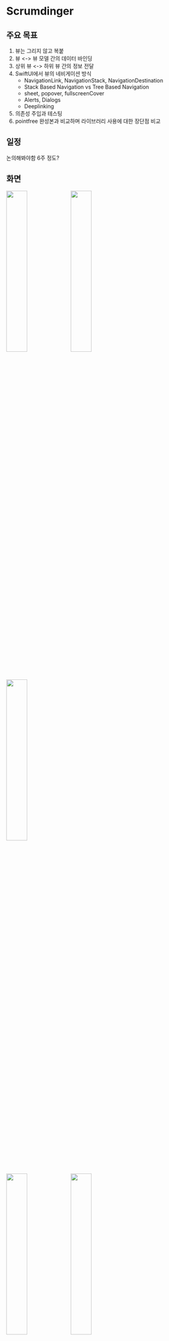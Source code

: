 # Scrumdinger

## 주요 목표

1. 뷰는 그리지 않고 복붙
1. 뷰 <-> 뷰 모델 간의 데이터 바인딩
1. 상위 뷰 <-> 하위 뷰 간의 정보 전달
1. SwiftUI에서 뷰의 네비게이션 방식
    - NavigationLink, NavigationStack, NavigationDestination
    - Stack Based Navigation vs Tree Based Navigation
    - sheet, popover, fullscreenCover
    - Alerts, Dialogs
    - Deeplinking
1. 의존성 주입과 테스팅
1. pointfree 완성본과 비교하며 라이브러리 사용에 대한 장단점 비교

## 일정

논의해봐야함
6주 정도?

## 화면

<img src="https://user-images.githubusercontent.com/57659933/232763735-c05eead7-48a3-4c4a-91aa-d11dd4b1d7a3.png" width=33% height=33%/>  <img src="https://user-images.githubusercontent.com/57659933/232763765-e880136b-1510-4d57-bf38-47c0b3b4f5c5.png" width=33% height=33%/> <img src="https://user-images.githubusercontent.com/57659933/232763870-a02c0bab-fb07-47a2-ac57-b1650fc2bcc8.png" width=33% height=33%/>

<img src="https://user-images.githubusercontent.com/57659933/232763883-a7abd296-621c-4a59-835f-d787e6a6aee0.png" width=33% height=33%/> <img src="https://user-images.githubusercontent.com/57659933/232763914-7e8f353a-e473-43ae-b5d1-5e78c14b5343.png" width=33% height=33%/> <img src="https://user-images.githubusercontent.com/57659933/232763942-06ec4b8e-a38a-48cd-a525-452b265d2950.png" width=33% height=33%/>

<img src="https://user-images.githubusercontent.com/57659933/232768929-aee73d39-5799-44ee-8ac7-34f691671404.png" width=33% height=33%/> <img src="https://user-images.githubusercontent.com/57659933/232763979-843040f3-0ca5-4905-9223-e22f062d4355.png" width=33% height=33%/> <img src="https://user-images.githubusercontent.com/57659933/232764004-969c8078-908d-4149-913c-838b861b3a86.png" width=33% height=33%/>

<img src="https://user-images.githubusercontent.com/57659933/232769458-76082030-d0f9-4d4b-a85b-76780b86acbc.png" width=33% height=33%/> <img src="https://user-images.githubusercontent.com/57659933/232769610-987e20eb-eb19-4ff7-bbf7-1652c6184a94.png" width=33% height=33%/>



## 참고

### Stack-Based Navigation Pros&Cons
![image](https://user-images.githubusercontent.com/57659933/232756313-06bfb1e1-f3c1-413a-b241-efa5a70e093a.png)

### Tree-Based Navigation Pros&Cons
![image](https://user-images.githubusercontent.com/57659933/232756507-bad6b363-3415-44c2-a215-80917f792a95.png)

### git참고

[https://github.com/realm/Scrumdinger](https://github.com/realm/Scrumdinger)

[https://github.com/pointfreeco/standups](https://github.com/pointfreeco/standups)
